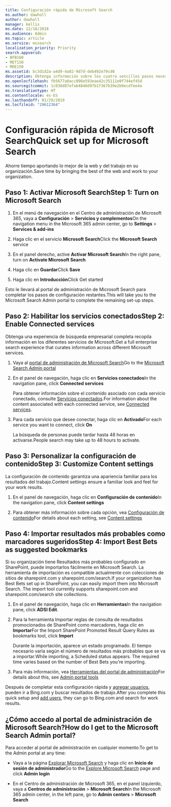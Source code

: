```yaml
---
title: Configuración rápida de Microsoft Search
ms.author: dawholl
author: dawholl
manager: kellis
ms.date: 12/18/2018
ms.audience: Admin
ms.topic: article
ms.service: mssearch
localization_priority: Priority
search.appverid:
- BFB160
- MET150
- MOE150
ms.assetid: bc3d1d2a-a4d9-4a02-9d7d-deb492e79cd0
description: Obtenga información sobre los cuatro sencillos pasos necesarios para habilitar y usar Microsoft Search.
ms.openlocfilehash: fb5677a0acc896e593eae42c35111e0f744ef45d
ms.sourcegitcommit: 1c038d87efab4840d97b1f367b39e2b9ecdfee4a
ms.translationtype: HT
ms.contentlocale: es-ES
ms.lasthandoff: 01/29/2019
ms.locfileid: "29612364"
---
```

# <a name="quick-set-up-for-microsoft-search"></a><span data-ttu-id="b3f57-103">Configuración rápida de Microsoft Search</span><span class="sxs-lookup"><span data-stu-id="b3f57-103">Quick set up for Microsoft Search</span></span>

<span data-ttu-id="b3f57-104">Ahorre tiempo aportando lo mejor de la web y del trabajo en su organización.</span><span class="sxs-lookup"><span data-stu-id="b3f57-104">Save time by bringing the best of the web and work to your organization.</span></span>
  
## <a name="step-1-turn-on-microsoft-search"></a><span data-ttu-id="b3f57-105">Paso 1: Activar Microsoft Search</span><span class="sxs-lookup"><span data-stu-id="b3f57-105">Step 1: Turn on Microsoft Search</span></span>

1. <span data-ttu-id="b3f57-106">En el menú de navegación en el Centro de administración de Microsoft 365, vaya a **Configuración** \> **Servicios y complementos**</span><span class="sxs-lookup"><span data-stu-id="b3f57-106">On the navigation menu in the Microsoft 365 admin center, go to **Settings** \> **Services &amp; add-ins**</span></span>
    
2. <span data-ttu-id="b3f57-107">Haga clic en el servicio **Microsoft Search**</span><span class="sxs-lookup"><span data-stu-id="b3f57-107">Click the **Microsoft Search** service</span></span> 
    
3. <span data-ttu-id="b3f57-108">En el panel derecho, active **Activar Microsoft Search**</span><span class="sxs-lookup"><span data-stu-id="b3f57-108">In the right pane, turn on **Activate Microsoft Search**</span></span>
    
4. <span data-ttu-id="b3f57-109">Haga clic en **Guardar**</span><span class="sxs-lookup"><span data-stu-id="b3f57-109">Click **Save**</span></span>
    
5. <span data-ttu-id="b3f57-110">Haga clic en **Introducción**</span><span class="sxs-lookup"><span data-stu-id="b3f57-110">Click Get started</span></span>
  
<span data-ttu-id="b3f57-111">Esto le llevará al portal de administración de Microsoft Search para completar los pasos de configuración restantes.</span><span class="sxs-lookup"><span data-stu-id="b3f57-111">This will take you to the Microsoft Search Admin portal to complete the remaining set-up steps.</span></span>
    
## <a name="step-2-enable-connected-services"></a><span data-ttu-id="b3f57-112">Paso 2: Habilitar los servicios conectados</span><span class="sxs-lookup"><span data-stu-id="b3f57-112">Step 2: Enable Connected services</span></span>

<span data-ttu-id="b3f57-113">Obtenga una experiencia de búsqueda empresarial completa recopila información en los diferentes servicios de Microsoft.</span><span class="sxs-lookup"><span data-stu-id="b3f57-113">Get a full enterprise search experience that curates information across different Microsoft services.</span></span>
  
1. <span data-ttu-id="b3f57-114">Vaya al [portal de administración de Microsoft Search](https://www.bingforbusiness.com/admin)</span><span class="sxs-lookup"><span data-stu-id="b3f57-114">Go to the [Microsoft Search Admin portal](https://www.bingforbusiness.com/admin)</span></span>
    
2. <span data-ttu-id="b3f57-115">En el panel de navegación, haga clic en **Servicios conectados**</span><span class="sxs-lookup"><span data-stu-id="b3f57-115">In the navigation pane, click **Connected services**</span></span>
    
    <span data-ttu-id="b3f57-116">Para obtener información sobre el contenido asociado con cada servicio conectado, consulte [Servicios conectados](connected-services.md).</span><span class="sxs-lookup"><span data-stu-id="b3f57-116">For information about the content associated with each connected service, see [Connected services](connected-services.md).</span></span>
    
3. <span data-ttu-id="b3f57-117">Para cada servicio que desee conectar, haga clic en **Activado**</span><span class="sxs-lookup"><span data-stu-id="b3f57-117">For each service you want to connect, click **On**</span></span>
    
    <span data-ttu-id="b3f57-118">La búsqueda de personas puede tardar hasta 48 horas en activarse.</span><span class="sxs-lookup"><span data-stu-id="b3f57-118">People search may take up to 48 hours to activate.</span></span>
    
## <a name="step-3-customize-content-settings"></a><span data-ttu-id="b3f57-119">Paso 3: Personalizar la configuración de contenido</span><span class="sxs-lookup"><span data-stu-id="b3f57-119">Step 3: Customize Content settings</span></span>

<span data-ttu-id="b3f57-120">La configuración de contenido garantiza una apariencia familiar para los resultados del trabajo.</span><span class="sxs-lookup"><span data-stu-id="b3f57-120">Content settings ensure a familiar look and feel for your work results.</span></span> 
  
1. <span data-ttu-id="b3f57-121">En el panel de navegación, haga clic en **Configuración de contenido**</span><span class="sxs-lookup"><span data-stu-id="b3f57-121">In the navigation pane, click **Content settings**</span></span>
    
2. <span data-ttu-id="b3f57-122">Para obtener más información sobre cada opción, vea [Configuración de contenido](content-settings.md)</span><span class="sxs-lookup"><span data-stu-id="b3f57-122">For details about each setting, see [Content settings](content-settings.md)</span></span>
    
## <a name="step-4-import-best-bets-as-suggested-bookmarks"></a><span data-ttu-id="b3f57-123">Paso 4: Importar resultados más probables como marcadores sugeridos</span><span class="sxs-lookup"><span data-stu-id="b3f57-123">Step 4: Import Best Bets as suggested bookmarks</span></span>

<span data-ttu-id="b3f57-p101">Si su organización tiene Resultados más probables configurado en SharePoint, puede importarlos fácilmente en Microsoft Search. La herramienta de importación es compatible actualmente con colecciones de sitios de sharepoint.com y sharepoint.com/search.</span><span class="sxs-lookup"><span data-stu-id="b3f57-p101">If your organization has Best Bets set up in SharePoint, you can easily import them into Microsoft Search. The import tool currently supports sharepoint.com and sharepoint.com/search site collections.</span></span> 
  
1. <span data-ttu-id="b3f57-126">En el panel de navegación, haga clic en **Herramientas**</span><span class="sxs-lookup"><span data-stu-id="b3f57-126">In the navigation pane, click **ADSI Edit**.</span></span>
    
2. <span data-ttu-id="b3f57-127">Para la herramienta Importar reglas de consulta de resultados promocionados de SharePoint como marcadores, haga clic en **Importar**</span><span class="sxs-lookup"><span data-stu-id="b3f57-127">For the Import SharePoint Promoted Result Query Rules as bookmarks tool, click **Import**</span></span>
    
    <span data-ttu-id="b3f57-p102">Durante la importación, aparece un estado programado. El tiempo necesario varía según el número de resultados más probables que se va a importar.</span><span class="sxs-lookup"><span data-stu-id="b3f57-p102">While importing, a Scheduled status appears. The required time varies based on the number of Best Bets you're importing.</span></span>
    
3. <span data-ttu-id="b3f57-130">Para más información, vea [Herramientas del portal de administración](admin-portal-tools.md)</span><span class="sxs-lookup"><span data-stu-id="b3f57-130">For details about this, see [Admin portal tools](admin-portal-tools.md)</span></span>
    
<span data-ttu-id="b3f57-131">Después de completar esta configuración rápida y [agregar usuarios](add-users.md), pueden ir a Bing.com y buscar resultados de trabajo.</span><span class="sxs-lookup"><span data-stu-id="b3f57-131">After you complete this quick setup and [add users](add-users.md), they can go to Bing.com and search for work results.</span></span> 
  
## <a name="how-do-i-get-to-the-microsoft-search-admin-portal"></a><span data-ttu-id="b3f57-132">¿Cómo accedo al portal de administración de Microsoft Search?</span><span class="sxs-lookup"><span data-stu-id="b3f57-132">How do I get to the Microsoft Search Admin portal?</span></span>

<span data-ttu-id="b3f57-133">Para acceder al portal de administración en cualquier momento:</span><span class="sxs-lookup"><span data-stu-id="b3f57-133">To get to the Admin portal at any time:</span></span>
  
- <span data-ttu-id="b3f57-134">Vaya a la página [Explorar Microsoft Search](https://www.bing.com/business/explore) y haga clic en **Inicio de sesión de administrador**</span><span class="sxs-lookup"><span data-stu-id="b3f57-134">Go to the [Explore Microsoft Search](https://www.bing.com/business/explore) page and click **Admin login**</span></span>
    
- <span data-ttu-id="b3f57-135">En el Centro de administración de Microsoft 365, en el panel izquierdo, vaya a **Centros de administración** \> **Microsoft Search**</span><span class="sxs-lookup"><span data-stu-id="b3f57-135">In the Microsoft 365 admin center, in the left pane, go to **Admin centers** \> **Microsoft Search**</span></span>

  

